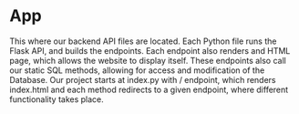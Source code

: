 # App

This where our backend API files are located. Each Python file runs the Flask API, and builds the endpoints. Each endpoint also renders and HTML
page, which allows the website to display itself. These endpoints also call our static SQL methods, allowing for access and modification of the Database. Our project starts at index.py with / endpoint, which renders index.html and each method redirects to a given endpoint, where different functionality takes place. 